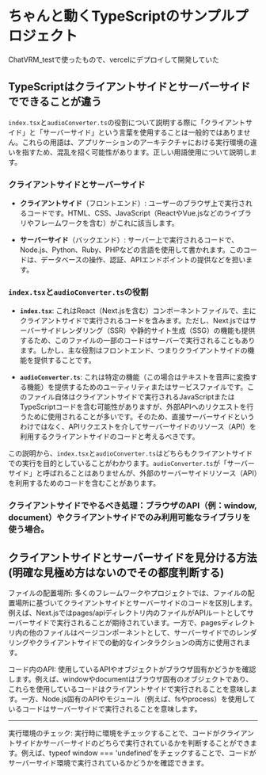 # ちゃんと動くTypeScriptのサンプルプロジェクト
ChatVRM_testで使ったもので、vercelにデプロイして開発していた

## TypeScriptはクライアントサイドとサーバーサイドでできることが違う

`index.tsx`と`audioConverter.ts`の役割について説明する際に「クライアントサイド」と「サーバーサイド」という言葉を使用することは一般的ではありません。これらの用語は、アプリケーションのアーキテクチャにおける実行環境の違いを指すため、混乱を招く可能性があります。正しい用語使用について説明します。

### クライアントサイドとサーバーサイド

- **クライアントサイド**（フロントエンド）: ユーザーのブラウザ上で実行されるコードです。HTML、CSS、JavaScript（ReactやVue.jsなどのライブラリやフレームワークを含む）がこれに該当します。

- **サーバーサイド**（バックエンド）: サーバー上で実行されるコードで、Node.js、Python、Ruby、PHPなどの言語を使用して書かれます。このコードは、データベースの操作、認証、APIエンドポイントの提供などを担います。

### `index.tsx`と`audioConverter.ts`の役割

- **`index.tsx`**: これはReact（Next.jsを含む）コンポーネントファイルで、主にクライアントサイドで実行されるコードを含みます。ただし、Next.jsではサーバーサイドレンダリング（SSR）や静的サイト生成（SSG）の機能も提供するため、このファイルの一部のコードはサーバーで実行されることもあります。しかし、主な役割はフロントエンド、つまりクライアントサイドの機能を提供することです。

- **`audioConverter.ts`**: これは特定の機能（この場合はテキストを音声に変換する機能）を提供するためのユーティリティまたはサービスファイルです。このファイル自体はクライアントサイドで実行されるJavaScriptまたはTypeScriptコードを含む可能性がありますが、外部APIへのリクエストを行うために使用されることが多いです。そのため、直接サーバーサイドというわけではなく、APIリクエストを介してサーバーサイドのリソース（API）を利用するクライアントサイドのコードと考えるべきです。

この説明から、`index.tsx`と`audioConverter.ts`はどちらもクライアントサイドでの実行を目的としていることがわかります。`audioConverter.ts`が「サーバーサイド」と呼ばれることはありませんが、外部のサーバーサイドリソース（API）を利用するためのコードを含むことがあります。


### クライアントサイドでやるべき処理：ブラウザのAPI（例：window, document）やクライアントサイドでのみ利用可能なライブラリを使う場合。


## クライアントサイドとサーバーサイドを見分ける方法(明確な見極め方はないのでその都度判断する)
ファイルの配置場所: 多くのフレームワークやプロジェクトでは、ファイルの配置場所に基づいてクライアントサイドとサーバーサイドのコードを区別します。例えば、Next.jsではpages/apiディレクトリ内のファイルがAPIルートとしてサーバーサイドで実行されることが期待されています。一方で、pagesディレクトリ内の他のファイルはページコンポーネントとして、サーバーサイドでのレンダリングやクライアントサイドでの動的なインタラクションの両方に使用されます。

コード内のAPI: 使用しているAPIやオブジェクトがブラウザ固有かどうかを確認します。例えば、windowやdocumentはブラウザ固有のオブジェクトであり、これらを使用しているコードはクライアントサイドで実行されることを意味します。一方、Node.js固有のAPIやモジュール（例えば、fsやprocess）を使用しているコードはサーバーサイドで実行されることを意味します。

---

実行環境のチェック: 実行時に環境をチェックすることで、コードがクライアントサイドかサーバーサイドのどちらで実行されているかを判断することができます。例えば、typeof window === 'undefined'をチェックすることで、コードがサーバーサイド環境で実行されているかどうかを確認できます。

